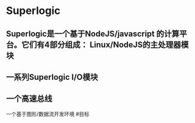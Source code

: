 # Superlogic
Superlogic是一个基于NodeJS/javascript 的计算平台。它们有4部分组成：
Linux/NodeJS的主处理器模块
 -----
 一系列Superlogic I/O模块
 -----
 一个高速总线
 ----
一个基于图形/数据流开发环境
#目标

